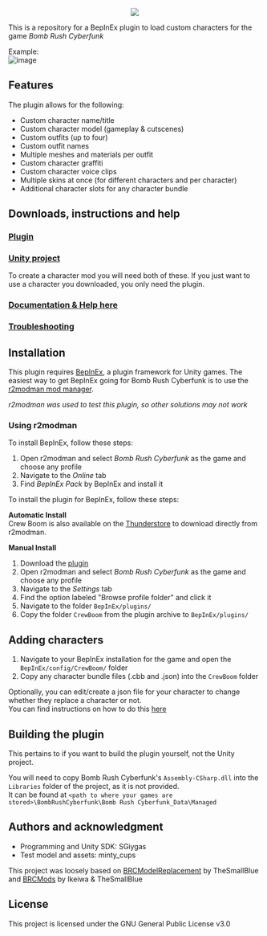 <p align="center">
  <img src="https://github.com/SGiygas/CrewBoom/assets/50772474/e079fa47-307a-4b40-a449-f6152a5c11d8" />
</p>
    
This is a repository for a BepInEx plugin to load custom characters for the game *Bomb Rush Cyberfunk*  

Example:  
![image](https://github.com/SGiygas/BrcCustomCharacters/assets/50772474/43ff8ca8-0805-4409-9547-234e26fcedda)

## Features

The plugin allows for the following:
- Custom character name/title
- Custom character model (gameplay & cutscenes)
- Custom outfits (up to four)
- Custom outfit names
- Multiple meshes and materials per outfit
- Custom character graffiti
- Custom character voice clips
- Multiple skins at once (for different characters and per character)
- Additional character slots for any character bundle

## Downloads, instructions and help

### [Plugin](https://github.com/SGiygas/CrewBoom/releases/download/v3.1.4/plugin.zip)
### [Unity project](https://github.com/SGiygas/CrewBoom/releases/download/v3.1.4/unityProject.zip)

To create a character mod you will need both of these. If you just want to use a character you downloaded, you only need the plugin.  

### [Documentation & Help here](https://github.com/SGiygas/CrewBoom/wiki)
### [Troubleshooting](https://github.com/SGiygas/CrewBoom/wiki/Troubleshooting)

## Installation

This plugin requires [BepInEx](https://thunderstore.io/package/bbepis/BepInExPack/), a plugin framework for Unity games.
The easiest way to get BepInEx going for Bomb Rush Cyberfunk is to use the [r2modman mod manager](https://thunderstore.io/package/ebkr/r2modman/).  

*r2modman was used to test this plugin, so other solutions may not work*

### Using r2modman

To install BepInEx, follow these steps:  
1. Open r2modman and select *Bomb Rush Cyberfunk* as the game and choose any profile
2. Navigate to the *Online* tab
3. Find *BepInEx Pack* by BepInEx and install it

To install the plugin for BepInEx, follow these steps:

**Automatic Install**  
Crew Boom is also available on the [Thunderstore](https://thunderstore.io/c/bomb-rush-cyberfunk/p/SoftGoat/CrewBoom/) to download directly from r2modman.  

**Manual Install**
1. Download the [plugin]()
2. Open r2modman and select *Bomb Rush Cyberfunk* as the game and choose any profile
3. Navigate to the *Settings* tab 
4. Find the option labeled "Browse profile folder" and click it
5. Navigate to the folder `BepInEx/plugins/`
6. Copy the folder `CrewBoom` from the plugin archive to `BepInEx/plugins/`

## Adding characters

1. Navigate to your BepInEx installation for the game and open the `BepInEx/config/CrewBoom/` folder
2. Copy any character bundle files (.cbb and .json) into the `CrewBoom` folder

Optionally, you can edit/create a json file for your character to change whether they replace a character or not.  
You can find instructions on how to do this [here](https://github.com/SGiygas/CrewBoom/wiki/Character-Configuration#editing-the-json-file)

## Building the plugin

This pertains to if you want to build the plugin yourself, not the Unity project.  

You will need to copy Bomb Rush Cyberfunk's `Assembly-CSharp.dll` into the `Libraries` folder of the project, as it is not provided.  
It can be found at `<path to where your games are stored>\BombRushCyberfunk\Bomb Rush Cyberfunk_Data\Managed`

## Authors and acknowledgment
- Programming and Unity SDK: SGiygas
- Test model and assets: minty_cups

This project was loosely based on [BRCModelReplacement](https://github.com/TheSmallBlue/BRC-ModelReplacement) by TheSmallBlue  
and [BRCMods](https://github.com/Ikeiwa/BRCMods) by Ikeiwa & TheSmallBlue

## License
This project is licensed under the GNU General Public License v3.0
